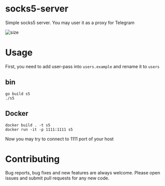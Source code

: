 # socks5-server
Simple socks5 server. You may user it as a proxy for Telegram

![size](https://img.shields.io/badge/images%20size-4.47MB-brightgreen.svg)

# Usage

First, you need to add user-pass into `users.example` and rename it to `users`

## bin
```
go build s5
./s5
```

## Docker
```
docker build . -t s5
docker run -it -p 1111:1111 s5
```

Now you may try to connect to 1111 port of your host

# Contributing
Bug reports, bug fixes and new features are always welcome.
Please open issues and submit pull requests for any new code.